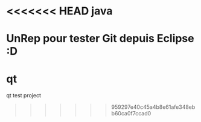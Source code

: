 <<<<<<< HEAD
java
====

UnRep pour tester Git depuis Eclipse :D
=======
qt
==

qt test project
>>>>>>> 959297e40c45a4b8e61afe348ebb60ca0f7ccad0
